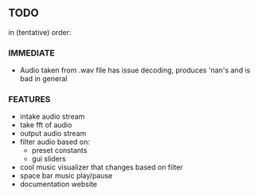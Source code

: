 ## TODO
in (tentative) order:

### IMMEDIATE
 - Audio taken from .wav file has issue decoding, produces 'nan's and is bad in general

### FEATURES
- intake audio stream
- take fft of audio
- output audio stream
- filter audio based on:
    - preset constants
    - gui sliders
- cool music visualizer that changes based on filter
- space bar music play/pause
- documentation website